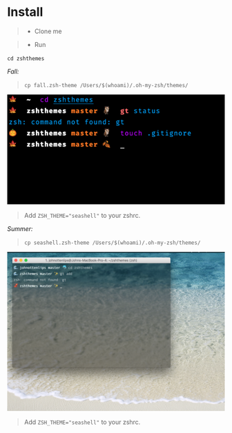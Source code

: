 # Install


>- Clone me

>- Run

`cd zshthemes` 

*Fall:*
> `cp fall.zsh-theme /Users/$(whoami)/.oh-my-zsh/themes/`

![Screen Shot](fallscreenshot.png?raw=true "Fall Screen Shot")
> Add `ZSH_THEME="seashell"` to your zshrc.

*Summer:*
> `cp seashell.zsh-theme /Users/$(whoami)/.oh-my-zsh/themes/`

![Screen Shot](screenshot.png?raw=true "Summer Screen Shot")
> Add `ZSH_THEME="seashell"` to your zshrc.

